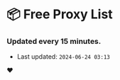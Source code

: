 # :package: Free Proxy List
### Updated every 15 minutes.

- Last updated: `2024-06-24 03:13`

:heart:
